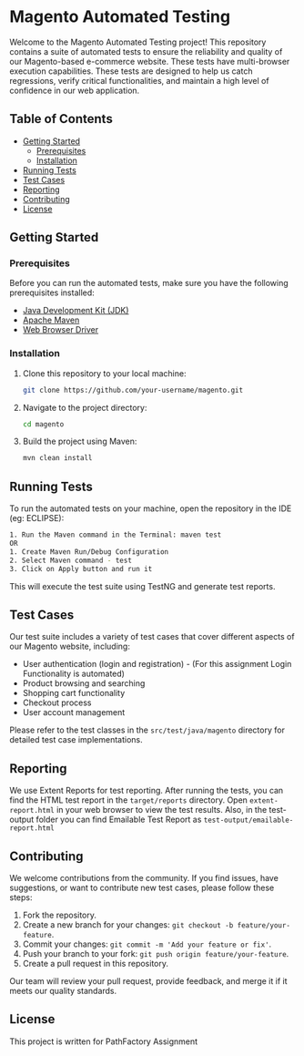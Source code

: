 # Magento Automated Testing

Welcome to the Magento Automated Testing project! This repository contains a suite of automated tests to ensure the reliability and quality of our Magento-based e-commerce website. These tests have multi-browser execution capabilities. These tests are designed to help us catch regressions, verify critical functionalities, and maintain a high level of confidence in our web application.

## Table of Contents

- [Getting Started](#getting-started)
  - [Prerequisites](#prerequisites)
  - [Installation](#installation)
- [Running Tests](#running-tests)
- [Test Cases](#test-cases)
- [Reporting](#reporting)
- [Contributing](#contributing)
- [License](#license)

## Getting Started

### Prerequisites

Before you can run the automated tests, make sure you have the following prerequisites installed:

- [Java Development Kit (JDK)](https://www.oracle.com/java/technologies/javase-downloads.html)
- [Apache Maven](https://maven.apache.org/download.cgi)
- [Web Browser Driver](https://www.selenium.dev/documentation/en/webdriver/driver_requirements/)

### Installation

1. Clone this repository to your local machine:

   ```bash
   git clone https://github.com/your-username/magento.git
   ```

2. Navigate to the project directory:

   ```bash
   cd magento
   ```

3. Build the project using Maven:

   ```bash
   mvn clean install
   ```

## Running Tests

To run the automated tests on your machine, open the repository in the IDE (eg: ECLIPSE):

```bash
1. Run the Maven command in the Terminal: maven test
OR
1. Create Maven Run/Debug Configuration
2. Select Maven command - test
3. Click on Apply button and run it
```

This will execute the test suite using TestNG and generate test reports.

## Test Cases

Our test suite includes a variety of test cases that cover different aspects of our Magento website, including:

- User authentication (login and registration) - (For this assignment Login Functionality is automated)
- Product browsing and searching
- Shopping cart functionality
- Checkout process
- User account management

Please refer to the test classes in the `src/test/java/magento` directory for detailed test case implementations.

## Reporting

We use Extent Reports for test reporting. After running the tests, you can find the HTML test report in the `target/reports` directory. Open `extent-report.html` in your web browser to view the test results. Also, in the test-output folder you can find Emailable Test Report as `test-output/emailable-report.html`



## Contributing

We welcome contributions from the community. If you find issues, have suggestions, or want to contribute new test cases, please follow these steps:

1. Fork the repository.
2. Create a new branch for your changes: `git checkout -b feature/your-feature`.
3. Commit your changes: `git commit -m 'Add your feature or fix'`.
4. Push your branch to your fork: `git push origin feature/your-feature`.
5. Create a pull request in this repository.

Our team will review your pull request, provide feedback, and merge it if it meets our quality standards.

## License

This project is written for PathFactory Assignment
